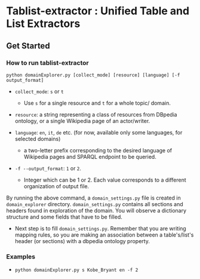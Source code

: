 # Tablist-extractor : Unified Table and List Extractors


## Get Started

### How to run tablist-extractor

`python domainExplorer.py [collect_mode] [resource] [language] [-f output_format]`

* `collect_mode`: `s` or `t`
	* Use `s` for a single resource and `t` for a whole topic/ domain.

* `resource`: a string representing a class of resources from DBpedia ontology, or a single Wikipedia page of an actor/writer. 

* `language`: `en`, `it`, `de` etc. (for now, available only some languages, for selected domains)

    * a two-letter prefix corresponding to the desired language of Wikipedia pages and SPARQL endpoint to be queried.

* `-f --output_format`: `1` or `2`.
	* Integer which can be 1 or 2. Each value corresponds to a different organization of output file.

By running the above command, a `domain_settings.py` file is created in `domain_explorer` directory. `domain_settings.py` contains all sections and headers found in exploration of the domain. You will observe a dictionary structure and some fields that have to be filled.

* Next step is to fill `domain_settings.py`. Remember that you are writing mapping rules, so you are making an association between a table's/list's header (or sections) with a dbpedia ontology property.

### Examples

* `python domainExplorer.py s Kobe_Bryant en -f 2`